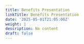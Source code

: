 ```yaml
---
title: Benefits Presentation
linkTitle: Benefits Presentation
date: '2025-05-01T21:05:00Z'
weight: 1
description: No content
draft: false
---
```



